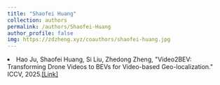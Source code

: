 ```yaml
---
title: "Shaofei Huang"
collection: authors
permalink: /authors/Shaofei-Huang
author_profile: false
img: https://zdzheng.xyz/coauthors/shaofei-huang.jpg
---
```

 <li> Hao Ju,  Shaofei Huang,  Si Liu,  Zhedong Zheng, &quot;Video2BEV: Transforming Drone Videos to BEVs for Video-based Geo-localization.&quot; ICCV, 2025.<a href='https://zdzheng.xyz/publication/Video2BE2025'>[Link]</a> </li>